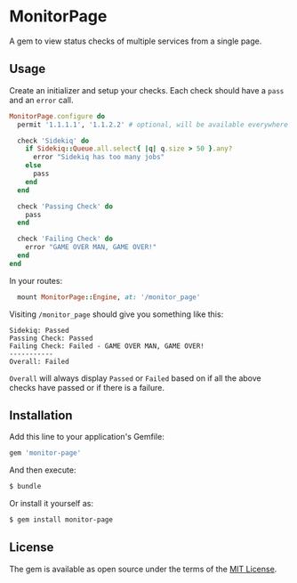 # MonitorPage
A gem to view status checks of multiple services from a single page.

## Usage
Create an initializer and setup your checks. Each check should have a `pass` and an `error` call.

```ruby
MonitorPage.configure do
  permit '1.1.1.1', '1.1.2.2' # optional, will be available everywhere if left out

  check 'Sidekiq' do
    if Sidekiq::Queue.all.select{ |q| q.size > 50 }.any?
      error "Sidekiq has too many jobs"
    else
      pass
    end
  end

  check 'Passing Check' do
    pass
  end

  check 'Failing Check' do
    error "GAME OVER MAN, GAME OVER!"
  end
end
```

In your routes:
```ruby
  mount MonitorPage::Engine, at: '/monitor_page'
```

Visiting `/monitor_page` should give you something like this:
```
Sidekiq: Passed
Passing Check: Passed
Failing Check: Failed - GAME OVER MAN, GAME OVER!
-----------
Overall: Failed
```

`Overall` will always display `Passed` or `Failed` based on if all the above checks have passed or if there is a failure.

## Installation
Add this line to your application's Gemfile:

```ruby
gem 'monitor-page'
```

And then execute:
```bash
$ bundle
```

Or install it yourself as:
```bash
$ gem install monitor-page
```

## License
The gem is available as open source under the terms of the [MIT License](https://opensource.org/licenses/MIT).
